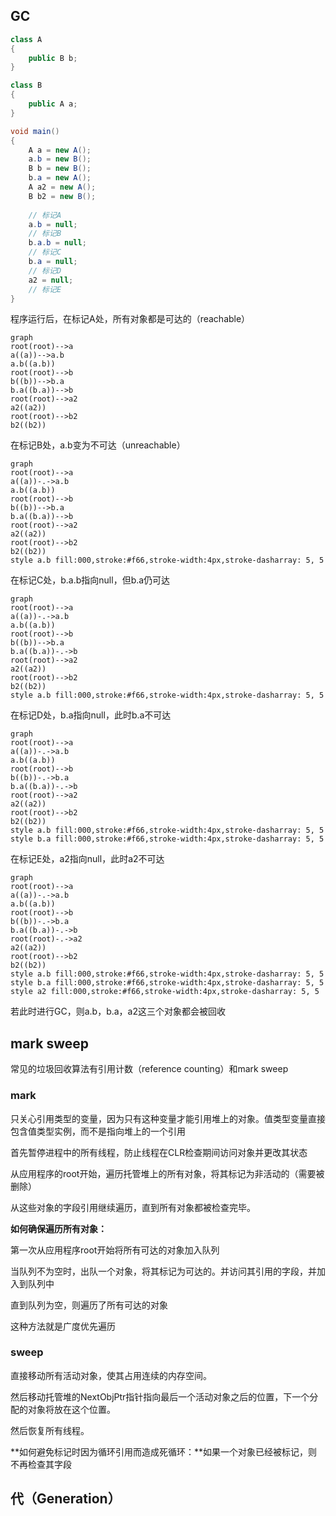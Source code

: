 ## GC

``` c#
class A
{
    public B b;
}

class B
{
    public A a;
}

void main()
{
    A a = new A();
    a.b = new B();
    B b = new B();
    b.a = new A();
    A a2 = new A();
    B b2 = new B();
   
    // 标记A
    a.b = null;
    // 标记B
    b.a.b = null;
    // 标记C
    b.a = null;
    // 标记D
    a2 = null;
    // 标记E
}
```

程序运行后，在标记A处，所有对象都是可达的（reachable）

``` mermaid
graph
root(root)-->a
a((a))-->a.b
a.b((a.b))
root(root)-->b
b((b))-->b.a
b.a((b.a))-->b
root(root)-->a2
a2((a2))
root(root)-->b2
b2((b2))
```

在标记B处，a.b变为不可达（unreachable）

``` mermaid
graph
root(root)-->a
a((a))-.->a.b
a.b((a.b))
root(root)-->b
b((b))-->b.a
b.a((b.a))-->b
root(root)-->a2
a2((a2))
root(root)-->b2
b2((b2))
style a.b fill:000,stroke:#f66,stroke-width:4px,stroke-dasharray: 5, 5
```

在标记C处，b.a.b指向null，但b.a仍可达

``` mermaid
graph
root(root)-->a
a((a))-.->a.b
a.b((a.b))
root(root)-->b
b((b))-->b.a
b.a((b.a))-.->b
root(root)-->a2
a2((a2))
root(root)-->b2
b2((b2))
style a.b fill:000,stroke:#f66,stroke-width:4px,stroke-dasharray: 5, 5
```

在标记D处，b.a指向null，此时b.a不可达

``` mermaid
graph
root(root)-->a
a((a))-.->a.b
a.b((a.b))
root(root)-->b
b((b))-.->b.a
b.a((b.a))-.->b
root(root)-->a2
a2((a2))
root(root)-->b2
b2((b2))
style a.b fill:000,stroke:#f66,stroke-width:4px,stroke-dasharray: 5, 5
style b.a fill:000,stroke:#f66,stroke-width:4px,stroke-dasharray: 5, 5
```

在标记E处，a2指向null，此时a2不可达

``` mermaid
graph
root(root)-->a
a((a))-.->a.b
a.b((a.b))
root(root)-->b
b((b))-.->b.a
b.a((b.a))-.->b
root(root)-.->a2
a2((a2))
root(root)-->b2
b2((b2))
style a.b fill:000,stroke:#f66,stroke-width:4px,stroke-dasharray: 5, 5
style b.a fill:000,stroke:#f66,stroke-width:4px,stroke-dasharray: 5, 5
style a2 fill:000,stroke:#f66,stroke-width:4px,stroke-dasharray: 5, 5
```

若此时进行GC，则a.b，b.a，a2这三个对象都会被回收

## mark sweep

常见的垃圾回收算法有引用计数（reference counting）和mark sweep

### mark

只关心引用类型的变量，因为只有这种变量才能引用堆上的对象。值类型变量直接包含值类型实例，而不是指向堆上的一个引用

首先暂停进程中的所有线程，防止线程在CLR检查期间访问对象并更改其状态

从应用程序的root开始，遍历托管堆上的所有对象，将其标记为非活动的（需要被删除）

从这些对象的字段引用继续遍历，直到所有对象都被检查完毕。

**如何确保遍历所有对象：**

第一次从应用程序root开始将所有可达的对象加入队列

当队列不为空时，出队一个对象，将其标记为可达的。并访问其引用的字段，并加入到队列中

直到队列为空，则遍历了所有可达的对象

这种方法就是广度优先遍历

### sweep

直接移动所有活动对象，使其占用连续的内存空间。

然后移动托管堆的NextObjPtr指针指向最后一个活动对象之后的位置，下一个分配的对象将放在这个位置。

然后恢复所有线程。

**如何避免标记时因为循环引用而造成死循环：**如果一个对象已经被标记，则不再检查其字段

## 代（Generation）


